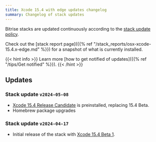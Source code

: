 ```yaml
---
title: Xcode 15.4 with edge updates changelog
summary: Changelog of stack updates
---
```


Bitrise stacks are updated continuously according to the [stack update policy](https://devcenter.bitrise.io/en/infrastructure/build-stacks/stack-update-policy.html).

Check out the [stack report page]({{% ref "/stack_reports/osx-xcode-15.4.x-edge.md" %}}) for a snapshot of what is currently installed.

{{< hint info >}}
Learn more [how to get notified of updates]({{% ref "/tips/Get notified" %}}).
{{< /hint >}}

## Updates

### Stack update `v2024-05-08`

- [Xcode 15.4 Release Candidate](https://developer.apple.com/documentation/xcode-release-notes/xcode-15_4-release-notes) is preinstalled, replacing 15.4 Beta.
- Homebrew package upgrades

### Stack update `v2024-04-17`

- Initial release of the stack with [Xcode 15.4 Beta 1](https://developer.apple.com/documentation/xcode-release-notes/xcode-15_4-release-notes).



